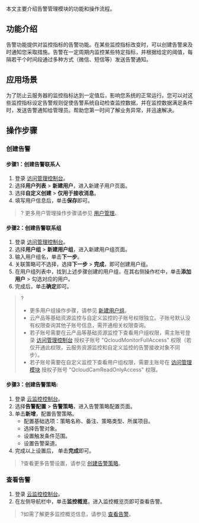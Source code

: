 本文主要介绍告警管理模块的功能和操作流程。

## 功能介绍

告警功能提供对监控指标的告警功能。在某些监控指标改变时，可以创建告警来及时通知您采取措施。告警在一定周期内监控某些特定指标，并根据给定的阈值，每隔若干个时间段通过多种方式（微信、短信等）发送告警通知。

## 应用场景

为了防止云服务器的监控指标达到一定值后，影响您系统的正常运行。您可以对这些监控指标设定告警规则促使告警系统自动检查监控数据，并在监控数据满足条件时，发送告警通知给管理员。帮助您第一时间了解业务异常，并迅速解决。

## 操作步骤

### 创建告警

#### 步骤1：创建告警联系人

1. 登录 [访问管理控制台](https://console.cloud.tencent.com/cam)。
2. 选择**用户列表** > **新建用户**，进入新建子用户页面。
3. 选择**自定义创建** > **仅用于接收消息**。
4. 填写用户信息后，单击**保存**即可。
>? 更多用户管理操作步骤请参见 [用户管理](https://cloud.tencent.com/document/product/598/10599)。


#### 步骤2：创建告警联系组

1. 登录 [访问管理控制台](https://console.cloud.tencent.com/cam)。
2. 选择**用户组** > **新建用户组**，进入新建用户组页面。
3. 输入用户组名，单击**下一步**。
4. 关联策略可不选择，选择**下一步** > **完成**，即可创建用户组。
5. 在用户组列表中，找到上述步骤创建的用户组，在其右侧操作栏中，单击**添加用户** > 勾选对应的用户。
6. 完成后，单击**确定**即可。
> ? 
> - 更多用户组操作步骤，请参见 [新建用户组](https://cloud.tencent.com/document/product/598/14985)。
> - 云产品等基础资源监控与自定义监控的子账号权限独立。子账号默认没有权限查询其他子账号信息，需开通相关权限查询。
>  - 若子账号需要在云产品等基础资源监控下查看用户组权限，需主账号登录 [访问管理控制台](https://console.cloud.tencent.com/cam/policy) 授权子账号 "QcloudMonitorFullAccess" 权限（若仅开通此权限，云服务资源监控和自定义监控的告警接收对象不同步）。
>  - 若子账号需要在自定义监控下查看用户组权限，需要主账号在 [访问管理模块](https://console.cloud.tencent.com/cam/policy) 授权子账号 "QcloudCamReadOnlyAccess" 权限。


#### 步骤3：创建告警策略:
1. 登录 [云监控控制台](https://console.cloud.tencent.com/monitor)。
2. 选择**告警配置** > **告警策略**，进入告警策略配置页面。
3. 单击**新增**，配置告警策略。
   - 配置基础选项：策略名称、备注、策略类型、所属项目。
   - 选择告警对象。
   - 设置触发条件范围。
   - 设置告警渠道。
4. 完成以上设置后， 单击**完成**即可。
> ?查看更多告警设置，请参见 [创建告警策略](https://cloud.tencent.com/document/product/248/6215)。

### 查看告警

1. 登录 [云监控控制台](https://console.cloud.tencent.com/monitor)。
2. 在左侧导航栏中，单击**监控概览**，进入监控概览页即可查看告警。
> ?如需了解更多监控概览信息，请参见 [查看告警]( https://cloud.tencent.com/document/product/248/6219 )。


